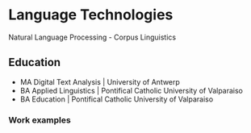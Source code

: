 # Language Technologies
Natural Language Processing - Corpus Linguistics

## Education
- MA Digital Text Analysis | University of Antwerp 
- BA Applied Linguistics | Pontifical Catholic University of Valparaiso
- BA Education | Pontifical Catholic University of Valparaiso
### Work examples
